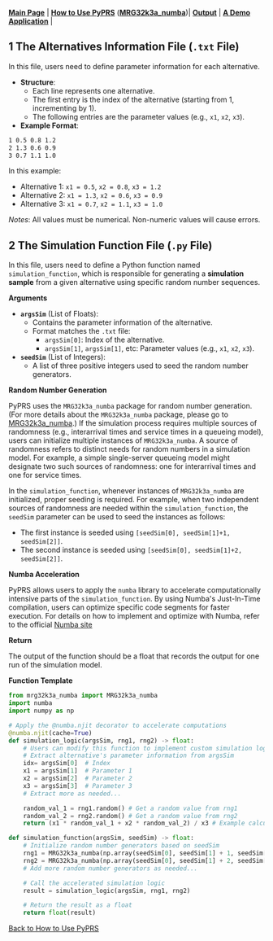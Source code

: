 [**Main Page**](../README.md) | [**How to Use PyPRS**](How%20to%20Use%20PyPRS.md) ([**MRG32k3a_numba**](MRG32k3a_numba.md))| [**Output**](Output.md) | [**A Demo Application**](A%20Demo%20Application.md) |
## 1 The Alternatives Information File (`.txt` File)
In this file, users need to define parameter information for each alternative.
- **Structure**:
  - Each line represents one alternative.
  - The first entry is the index of the alternative (starting from 1, incrementing by 1).
  - The following entries are the parameter values (e.g., `x1`, `x2`, `x3`).
- **Example Format**:
```markdown
1 0.5 0.8 1.2
2 1.3 0.6 0.9
3 0.7 1.1 1.0
```
In this example:
- Alternative 1: `x1 = 0.5`, `x2 = 0.8`, `x3 = 1.2`
- Alternative 2: `x1 = 1.3`, `x2 = 0.6`, `x3 = 0.9`
- Alternative 3: `x1 = 0.7`, `x2 = 1.1`, `x3 = 1.0`

*Notes*: All values must be numerical. Non-numeric values will cause errors.

## 2 The Simulation Function File (`.py` File)
In this file, users need to define a Python function named `simulation_function`, which is responsible for generating a **simulation sample** from a given alternative using specific random number sequences.

**Arguments**
- **`argsSim`** (List of Floats):
  - Contains the parameter information of the alternative.
  - Format matches the `.txt` file:
    - `argsSim[0]`: Index of the alternative.
    - `argsSim[1]`, `argsSim[1]`, etc: Parameter values (e.g., `x1`, `x2`, `x3`).
- **`seedSim`**  (List of Integers):
  - A list of three positive integers used to seed the random number generators.

**Random Number Generation**

PyPRS uses the `MRG32k3a_numba` package for random number generation. (For more details about the `MRG32k3a_numba` package, please go to <a href="./MRG32k3a_numba.md" target="_blank">MRG32k3a_numba</a>.) If the simulation process requires multiple sources of randomness (e.g., interarrival times and service times in a queueing model), users can initialize multiple instances of `MRG32k3a_numba`. A source of randomness refers to distinct needs for random numbers in a simulation model. For example, a simple single-server queueing model might designate two such sources of randomness: one for interarrival times and one for service times.

In the `simulation_function`, whenever instances of `MRG32k3a_numba` are initialized, proper seeding is required. For example, when two independent sources of randomness are needed within the `simulation_function`, the `seedSim` parameter can be used to seed the instances as follows:

 - The first instance is seeded using `[seedSim[0], seedSim[1]+1, seedSim[2]]`.
 - The second instance is seeded using `[seedSim[0], seedSim[1]+2, seedSim[2]]`.

**Numba Acceleration**

PyPRS allows users to apply the `numba` library to accelerate computationally intensive parts of the `simulation_function`. By using Numba's Just-In-Time compilation, users can optimize specific code segments for faster execution. For details on how to implement and optimize with Numba, refer to the official  <a href="https://numba.pydata.org/">Numba site</a>


**Return**

The output of the function should be a float that records the output for one run of the simulation model.

**Function Template**
```python
from mrg32k3a_numba import MRG32k3a_numba
import numba
import numpy as np

# Apply the @numba.njit decorator to accelerate computations
@numba.njit(cache=True)
def simulation_logic(argsSim, rng1, rng2) -> float:
    # Users can modify this function to implement custom simulation logic
    # Extract alternative's parameter information from argsSim
    idx= argsSim[0]  # Index
    x1 = argsSim[1]  # Parameter 1
    x2 = argsSim[2]  # Parameter 2
    x3 = argsSim[3]  # Parameter 3
    # Extract more as needed...

    random_val_1 = rng1.random() # Get a random value from rng1
    random_val_2 = rng2.random() # Get a random value from rng2
    return (x1 * random_val_1 + x2 * random_val_2) / x3 # Example calculation

def simulation_function(argsSim, seedSim) -> float:
    # Initialize random number generators based on seedSim
    rng1 = MRG32k3a_numba(np.array(seedSim[0], seedSim[1] + 1, seedSim[2])) # First random number generator
    rng2 = MRG32k3a_numba(np.array(seedSim[0], seedSim[1] + 2, seedSim[2])) # Second random number generator
    # Add more random number generators as needed...

    # Call the accelerated simulation logic
    result = simulation_logic(argsSim, rng1, rng2)

    # Return the result as a float
    return float(result)
```
<a href="How to Use PyPRS.md#UF">Back to How to Use PyPRS</a>
